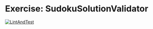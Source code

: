 # Exercise: SudokuSolutionValidator

[![LintAndTest](https://github.com/mici-que/SudokuSolutionValidator/actions/workflows/lint_and_test.yml/badge.svg)](https://github.com/mici-que/SudokuSolutionValidator/actions/workflows/lint_and_test.yml)

